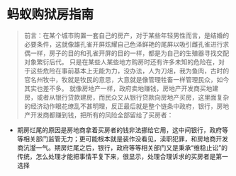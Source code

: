 # 蚂蚁购狱房指南

> 前言：在某个城市购置一套自己的房产，对于某些年轻男性而言，是结婚的必要条件，这就像雄孔雀开屏炫耀自己色泽鲜艳的尾屏以吸引雌孔雀进行求偶一样，房子的目的和孔雀开屏的目的一样，都是为自己的生殖器寻找交配对象繁衍后代。
> 只是在某些人某些地方购房时还有许多未知的危险在，对于这些危险在事前基本上无能为力，没办法，人为刀俎，我为鱼肉，古时的官名州牧中，牧就是牧民的意思，大意就是像管理牲畜一样管理民众，如今其实也差不多。
> 就像房地产一样，政府卖地赚钱，房地产开发商买地建房，或者从银行贷款建房，而民众又从银行贷款向房地产买房，这里面复杂的经济动作眼花缭乱不甚明理，反正最后就是整个链条中政府，银行，房地产开发商都赚到钱，把所有的风险全部留给了买房者：

 - 期房烂尾的原因是房地商拿着买房者的钱非法挪给它用，这中间银行，政府等等相关部门监管无力；更可能根本就是装作没看见，渎职犯罪，和房地商开发商沆瀣一气。期房烂尾之后，银行，政府等等相关部门又是秉承“维稳止讼”的传统，怎么处理才能把事情平复下来，很显示，处理合理诉求的买房者是第一选择
<!--stackedit_data:
eyJoaXN0b3J5IjpbMzE3NjE0OTgsLTEzMDIzNDExMzksLTk1Mz
k1NCwxMzkwODA0NzgsLTE0NzU4ODAzMTUsNjUwNzY3MDUsLTEz
MjM4NzI0MzIsLTIzNjY3MzI0OCwtMjQ1MDgxMzUxLC0xNTc2OD
Y5ODAyLDU5MjExNDkyNiwtMTM1NjI2MTMwNSwyNjE0NzMyMzks
MTE2MDI4OTk5Myw4NTY4OTQyNjksMjEzNTAyNTA2MywxODU1NT
UyMDYwXX0=
-->